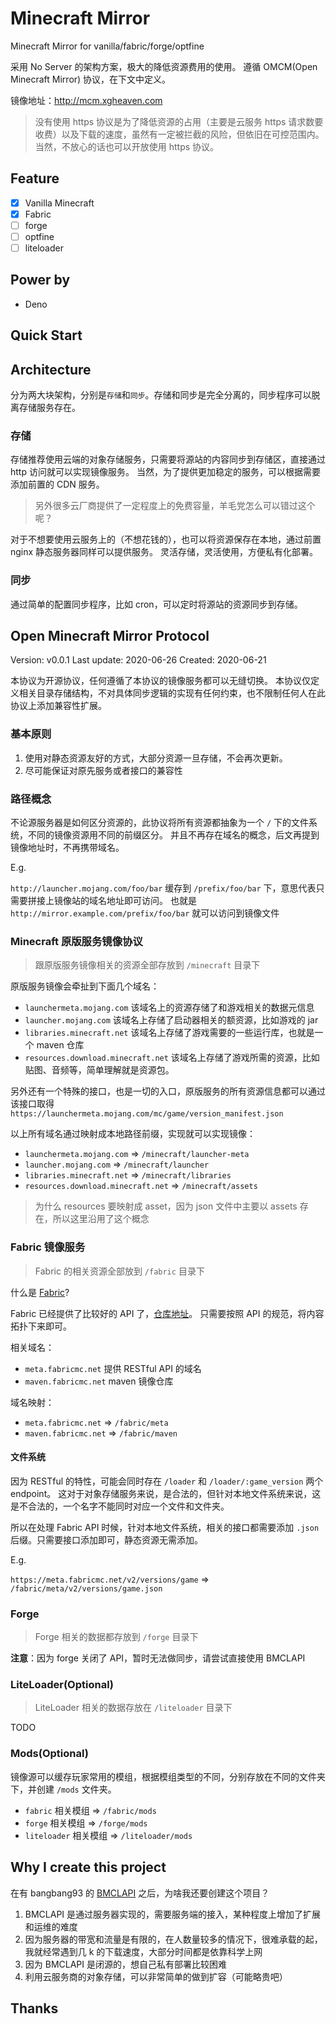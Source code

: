 # **M**ine**c**raft **M**irror

Minecraft Mirror for vanilla/fabric/forge/optfine

采用 No Server 的架构方案，极大的降低资源费用的使用。
遵循 OMCM(Open Minecraft Mirror) 协议，在下文中定义。

镜像地址：http://mcm.xgheaven.com

> 没有使用 https 协议是为了降低资源的占用（主要是云服务 https 请求数要收费）以及下载的速度，虽然有一定被拦截的风险，但依旧在可控范围内。
> 当然，不放心的话也可以开放使用 https 协议。

## Feature

- [x] Vanilla Minecraft
- [x] Fabric
- [ ] forge
- [ ] optfine
- [ ] liteloader

## Power by

- Deno

## Quick Start

<!-- TODO -->

## Architecture

分为两大块架构，分别是`存储`和`同步`。存储和同步是完全分离的，同步程序可以脱离存储服务存在。

### 存储

存储推荐使用云端的对象存储服务，只需要将源站的内容同步到存储区，直接通过 http 访问就可以实现镜像服务。
当然，为了提供更加稳定的服务，可以根据需要添加前置的 CDN 服务。

> 另外很多云厂商提供了一定程度上的免费容量，羊毛党怎么可以错过这个呢？

对于不想要使用云服务上的（不想花钱的），也可以将资源保存在本地，通过前置 nginx 静态服务器同样可以提供服务。
灵活存储，灵活使用，方便私有化部署。

### 同步

通过简单的配置同步程序，比如 cron，可以定时将源站的资源同步到存储。

## Open Minecraft Mirror Protocol

Version: v0.0.1
Last update: 2020-06-26
Created: 2020-06-21

本协议为开源协议，任何遵循了本协议的镜像服务都可以无缝切换。
本协议仅定义相关目录存储结构，不对具体同步逻辑的实现有任何约束，也不限制任何人在此协议上添加兼容性扩展。

### 基本原则

1. 使用对静态资源友好的方式，大部分资源一旦存储，不会再次更新。
2. 尽可能保证对原先服务或者接口的兼容性

### 路径概念

不论源服务器是如何区分资源的，此协议将所有资源都抽象为一个 `/` 下的文件系统，不同的镜像资源用不同的前缀区分。
并且不再存在域名的概念，后文再提到镜像地址时，不再携带域名。

E.g.

`http://launcher.mojang.com/foo/bar` 缓存到 `/prefix/foo/bar` 下，意思代表只需要拼接上镜像站的域名地址即可访问。
也就是 `http://mirror.example.com/prefix/foo/bar` 就可以访问到镜像文件

### Minecraft 原版服务镜像协议

> 跟原版服务镜像相关的资源全部存放到 `/minecraft` 目录下

原版服务镜像会牵扯到下面几个域名：

- `launchermeta.mojang.com` 该域名上的资源存储了和游戏相关的数据元信息
- `launcher.mojang.com` 该域名上存储了启动器相关的额资源，比如游戏的 jar
- `libraries.minecraft.net` 该域名上存储了游戏需要的一些运行库，也就是一个 maven 仓库
- `resources.download.minecraft.net` 该域名上存储了游戏所需的资源，比如贴图、音频等，简单理解就是资源包。

另外还有一个特殊的接口，也是一切的入口，原版服务的所有资源信息都可以通过该接口取得 `https://launchermeta.mojang.com/mc/game/version_manifest.json`

以上所有域名通过映射成本地路径前缀，实现就可以实现镜像：

- `launchermeta.mojang.com` => `/minecraft/launcher-meta`
- `launcher.mojang.com` => `/minecraft/launcher`
- `libraries.minecraft.net` => `/minecraft/libraries`
- `resources.download.minecraft.net` => `/minecraft/assets`

> 为什么 resources 要映射成 asset，因为 json 文件中主要以 assets 存在，所以这里沿用了这个概念

### Fabric 镜像服务

> Fabric 的相关资源全部放到 `/fabric` 目录下

什么是 [Fabric](https://fabricmc.net/)?

Fabric 已经提供了比较好的 API 了，[仓库地址](https://github.com/FabricMC/fabric-meta)。
只需要按照 API 的规范，将内容拓扑下来即可。

相关域名：

- `meta.fabricmc.net` 提供 RESTful API 的域名
- `maven.fabricmc.net` maven 镜像仓库

域名映射：

- `meta.fabricmc.net` => `/fabric/meta`
- `maven.fabricmc.net` => `/fabric/maven`

#### 文件系统

因为 RESTful 的特性，可能会同时存在 `/loader` 和 `/loader/:game_version` 两个 endpoint。
这对于对象存储服务来说，是合法的，但针对本地文件系统来说，这是不合法的，一个名字不能同时对应一个文件和文件夹。

所以在处理 Fabric API 时候，针对本地文件系统，相关的接口都需要添加 `.json` 后缀。只需要接口添加即可，静态资源无需添加。

E.g.

`https://meta.fabricmc.net/v2/versions/game` => `/fabric/meta/v2/versions/game.json`

### Forge

> Forge 相关的数据都存放到 `/forge` 目录下

**注意**：因为 forge 关闭了 API，暂时无法做同步，请尝试直接使用 BMCLAPI

### LiteLoader(Optional)

> LiteLoader 相关的数据存放在 `/liteloader` 目录下

TODO

### Mods(Optional)

镜像源可以缓存玩家常用的模组，根据模组类型的不同，分别存放在不同的文件夹下，并创建 `/mods` 文件夹。

- `fabric` 相关模组 => `/fabric/mods`
- `forge` 相关模组 => `/forge/mods`
- `liteloader` 相关模组 => `/liteloader/mods`

## Why I create this project

在有 bangbang93 的 [BMCLAPI](https://bmclapidoc.bangbang93.com) 之后，为啥我还要创建这个项目？

1. BMCLAPI 是通过服务器实现的，需要服务端的接入，某种程度上增加了扩展和运维的难度
2. 因为服务器的带宽和流量是有限的，在人数量较多的情况下，很难承载的起，我就经常遇到几 k 的下载速度，大部分时间都是依靠科学上网
3. 因为 BMCLAPI 是闭源的，想自己私有部署比较困难
4. 利用云服务商的对象存储，可以非常简单的做到扩容（可能略贵吧）

## Thanks

